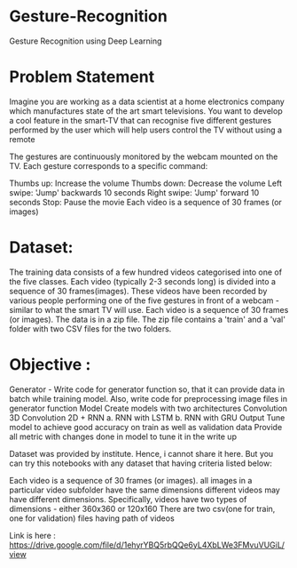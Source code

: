 # Gesture-Recognition
Gesture Recognition using Deep Learning

# Problem Statement
Imagine you are working as a data scientist at a home electronics company which manufactures state of the art smart televisions. You want to develop a cool feature in the smart-TV that can recognise five different gestures performed by the user which will help users control the TV without using a remote

The gestures are continuously monitored by the webcam mounted on the TV. Each gesture corresponds to a specific command:

Thumbs up: Increase the volume
Thumbs down: Decrease the volume
Left swipe: 'Jump' backwards 10 seconds
Right swipe: 'Jump' forward 10 seconds
Stop: Pause the movie
Each video is a sequence of 30 frames (or images)

# Dataset:
The training data consists of a few hundred videos categorised into one of the five classes. Each video (typically 2-3 seconds long) is divided into a sequence of 30 frames(images). These videos have been recorded by various people performing one of the five gestures in front of a webcam - similar to what the smart TV will use.
Each video is a sequence of 30 frames (or images). 
The data is in a zip file. The zip file contains a 'train' and a 'val' folder with two CSV files for the two folders.

# Objective :

Generator -  Write code for generator function so, that it can provide data in batch while training model. Also, write code for preprocessing image files in generator function Model Create models with two architectures Convolution 3D Convolution 2D + RNN a. RNN with LSTM b. RNN with GRU Output Tune model to achieve good accuracy on train as well as validation data Provide all metric with changes done in model to tune it in the write up

Dataset was provided by institute. Hence, i cannot share it here. But you can try this notebooks with any dataset that having criteria listed below:

Each video is a sequence of 30 frames (or images). all images in a particular video subfolder have the same dimensions different videos may have different dimensions. Specifically, videos have two types of dimensions - either 360x360 or 120x160 There are two csv(one for train, one for validation) files having path of videos

Link is here : https://drive.google.com/file/d/1ehyrYBQ5rbQQe6yL4XbLWe3FMvuVUGiL/view

